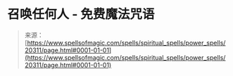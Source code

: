 <!--yml

category: 未分类

date: 2024-06-12 19:03:05

-->

# 召唤任何人 - 免费魔法咒语

> 来源：[https://www.spellsofmagic.com/spells/spiritual_spells/power_spells/20311/page.html#0001-01-01](https://www.spellsofmagic.com/spells/spiritual_spells/power_spells/20311/page.html#0001-01-01)
